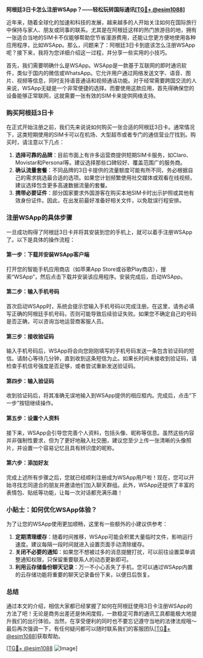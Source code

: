 **阿根廷3日卡怎么注册WSApp？——轻松玩转国际通讯[[TG💪+ @esim1088](https://t.me/s/esim1088)]**

近年来，随着全球化的加速和科技的发展，越来越多的人开始关注如何在国际旅行中保持与家人、朋友或同事的联系。尤其是在阿根廷这样的热门旅游目的地，拥有一张适合当地的SIM卡不仅能够帮助您节省漫游费用，还能让您更方便地使用各种应用程序，比如WSApp。那么，问题来了：阿根廷3日卡到底该怎么注册WSApp呢？接下来，我将为您详细介绍这一过程，并分享一些实用的小技巧。

首先，我们需要明确什么是WSApp。WSApp是一款基于互联网的即时通讯软件，类似于国内的微信或WhatsApp。它允许用户通过网络发送文字、语音、图片、视频等信息，同时支持语音通话和视频通话功能。对于经常需要跨国交流的人来说，WSApp无疑是一个非常便捷的选择。而要使用这款应用，首先得确保您的设备能够正常联网，这就需要一张有效的SIM卡来提供网络支持。

### 购买阿根廷3日卡

在正式开始注册之前，我们先来说说如何购买一张合适的阿根廷3日卡。通常情况下，这类短期使用的SIM卡可以在机场、大型超市或者专门的通信营业厅找到。购买时，请注意以下几点：

1. **选择可靠的品牌**：目前市面上有许多运营商提供短期SIM卡服务，如Claro、Movistar和Personal等。建议选择那些口碑较好、覆盖范围广的服务商。
2. **确认流量套餐**：不同品牌的3日卡提供的流量额度可能有所不同，务必根据自己的需求挑选最合适的选项。如果您计划频繁使用社交媒体或观看在线视频，建议选择包含更多高速数据流量的套餐。
3. **携带必要证件**：部分国家要求外国游客在购买本地SIM卡时出示护照或其他有效身份证件。因此，在出发前最好准备好相关文件，以免耽误行程安排。

### 注册WSApp的具体步骤

一旦成功购得了阿根廷3日卡并将其安装到您的手机上，就可以着手注册WSApp了。以下是具体的操作流程：

#### 第一步：下载并安装WSApp客户端
打开您的智能手机应用商店（如苹果App Store或谷歌Play商店），搜索“WSApp”，然后点击下载并安装该应用程序。安装完成后，启动WSApp。

#### 第二步：输入手机号码
首次启动WSApp时，系统会提示您输入手机号码以完成注册。在这里，请务必填写正确的阿根廷手机号码，否则可能导致后续验证失败。如果您不确定自己的号码是否正确，可以咨询当地运营商客服人员。

#### 第三步：接收验证码
输入手机号码后，WSApp将会向您刚刚填写的手机号码发送一条包含验证码的短信。请耐心等待几分钟，直到收到这条短信为止。如果长时间未接收到验证码，请检查手机信号强度是否足够，或者尝试重新发送验证码。

#### 第四步：输入验证码
收到验证码后，将其准确无误地输入到WSApp提供的相应框内。完成后，点击“下一步”按钮继续操作。

#### 第五步：设置个人资料
接下来，WSApp会引导您完善个人资料，包括头像、昵称等信息。虽然这些内容并非强制性要求，但为了更好地融入社交圈，建议您至少上传一张清晰的头像照片，并设置一个容易记忆且具有辨识度的昵称。

#### 第六步：添加好友
完成上述所有步骤之后，您就已经顺利注册成为WSApp用户啦！现在，您可以开始寻找志同道合的朋友并邀请他们加入聊天群组。此外，WSApp还提供了丰富的表情包、贴纸等功能，让每一次对话都充满乐趣！

### 小贴士：如何优化WSApp体验？

为了让您的WSApp使用更加顺畅，这里有一些额外的小建议供参考：

1. **定期清理缓存**：随着时间推移，WSApp可能会积累大量临时文件，影响运行速度。建议每隔一段时间就进入设置页面手动清除缓存。
2. **关闭不必要的通知**：如果您不想被过多的消息提醒打扰，可以前往设置菜单调整通知权限，只保留重要联系人的动态更新即可。
3. **利用云存储备份聊天记录**：万一不小心丢失了手机，您可以通过WSApp内置的云存储功能将重要的聊天记录备份下来，以便日后恢复。

### 总结

通过本文的介绍，相信大家都已经掌握了如何在阿根廷使用3日卡注册WSApp的方法了吧！无论是商务出差还是休闲度假，一款稳定可靠的通讯工具都能极大地提升我们的出行体验。当然，在享受便利的同时也不要忘记遵守当地的法律法规哦～最后再次强调一下，有任何疑问都可以随时联系我们的客服团队[[TG💪+ @esim1088](https://t.me/s/esim1088)]获取帮助。

[[TG💪+ @esim1088](https://t.me/s/esim1088) ![Image](https://i.postimg.cc/4NQfJmqS/Snipaste-2025-05-13-00-14-12.png)]